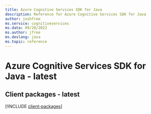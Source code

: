 ```yaml
---
title: Azure Cognitive Services SDK for Java
description: Reference for Azure Cognitive Services SDK for Java
author: joshfree
ms.service: cognitiveservices
ms.data: 09/28/2022
ms.author: jfree
ms.devlang: java
ms.topic: reference
---
```

# Azure Cognitive Services SDK for Java - latest

## Client packages - latest
[!INCLUDE [client-packages](cognitive-services-client-index.md)]